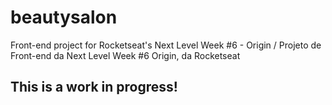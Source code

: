 # beautysalon
Front-end project for Rocketseat's Next Level Week #6 - Origin / Projeto de Front-end da Next Level Week #6 Origin, da Rocketseat

## This is a work in progress!
